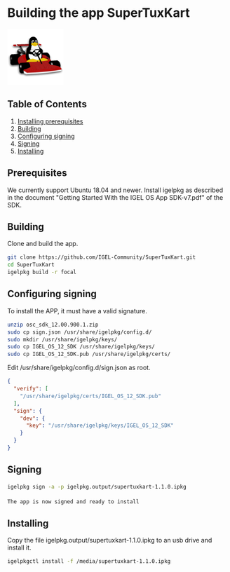 # Building the app SuperTuxKart

![SuperTuxKart](data/app.png)

## Table of Contents
1. [Installing prerequisites](#installing-prerequisites)
2. [Building](#building)
3. [Configuring signing](#configuring-signing)
4. [Signing](#signing)
5. [Installing](#installing)


## Prerequisites

We currently support Ubuntu 18.04 and newer. Install igelpkg as described in the document "Getting Started With the IGEL OS App SDK-v7.pdf" of the SDK.

## Building

Clone and build the app.
```bash
git clone https://github.com/IGEL-Community/SuperTuxKart.git
cd SuperTuxKart
igelpkg build -r focal
```


## Configuring signing

To install the APP, it must have a valid signature.

```bash
unzip osc_sdk_12.00.900.1.zip
sudo cp sign.json /usr/share/igelpkg/config.d/
sudo mkdir /usr/share/igelpkg/keys/
sudo cp IGEL_OS_12_SDK /usr/share/igelpkg/keys/
sudo cp IGEL_OS_12_SDK.pub /usr/share/igelpkg/certs/
```

Edit /usr/share/igelpkg/config.d/sign.json as root.

```json
{
  "verify": [
    "/usr/share/igelpkg/certs/IGEL_OS_12_SDK.pub"
  ],
  "sign": {
    "dev": {
      "key": "/usr/share/igelpkg/keys/IGEL_OS_12_SDK"
    }
  }
}
```

## Signing

```bash
igelpkg sign -a -p igelpkg.output/supertuxkart-1.1.0.ipkg

The app is now signed and ready to install
```

## Installing

Copy the file igelpkg.output/supertuxkart-1.1.0.ipkg to an usb drive and install it.
```bash
igelpkgctl install -f /media/supertuxkart-1.1.0.ipkg
```